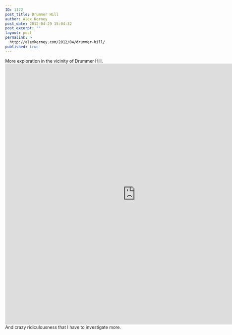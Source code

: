 ```yaml
---
ID: 1172
post_title: Drummer Hill
author: Alex Kerney
post_date: 2012-04-29 15:04:32
post_excerpt: ""
layout: post
permalink: >
  http://alexkerney.com/2012/04/drummer-hill/
published: true
---
```

More exploration in the vicinity of Drummer Hill. <iframe src="http://alexkerney.com/wp-content/uploads/2012/04/DrummerHillv3.html" frameborder="0" marginwidth="0" marginheight="0" scrolling="no" width="840" height="840"></iframe> And crazy ridiculousness that I have to investigate more. [<img class="alignnone size-large wp-image-1173 [ftmt_id] nofotomoto" title="20120427_DSC0003" src="http://alexkerney.com/wp-content/uploads/2012/04/20120427_DSC0003-840x557.jpg" alt="" />][1]

 [1]: http://alexkerney.com/wp-content/uploads/2012/04/20120427_DSC0003.jpg